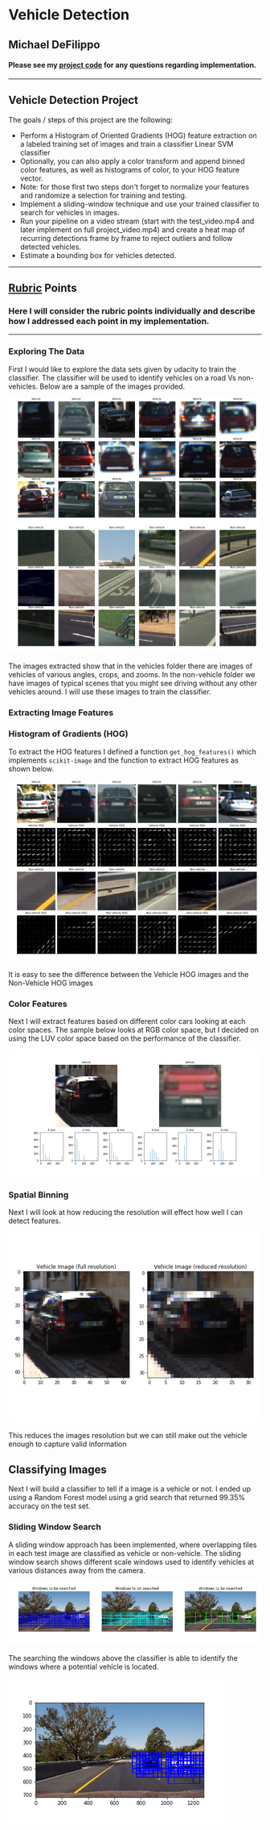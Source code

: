 # Vehicle Detection


## Michael DeFilippo

#### Please see my [project code](https://github.com/mikedef/CarND-Vehicle-Detection/blob/master/Vehicle_Detection.ipynb) for any questions regarding implementation.
---

**Vehicle Detection Project**
---

The goals / steps of this project are the following:

   - Perform a Histogram of Oriented Gradients (HOG) feature extraction on a labeled training set of images and train a classifier Linear SVM classifier
   - Optionally, you can also apply a color transform and append binned color features, as well as histograms of color, to your HOG feature vector.
   - Note: for those first two steps don't forget to normalize your features and randomize a selection for training and testing.
   - Implement a sliding-window technique and use your trained classifier to search for vehicles in images.
   - Run your pipeline on a video stream (start with the test_video.mp4 and later implement on full project_video.mp4) and create a heat map of recurring detections frame by frame to reject outliers and follow detected vehicles.
   - Estimate a bounding box for vehicles detected.

---

[//]: # (Image References)

[image1]: ./output_images/vehicles.png "vehicles"
[image2]: ./output_images/non_vehicles.png "non-vehicles"
[image3]: ./output_images/hog_examples.png "HOG Example"
[image4]: ./output_images/color_hist.png "color hist"
[image5]: ./output_images/spatial_bin.png "spatial binning"
[image6]: ./output_images/search_windows_separate.png "sliding window search"
[image7]: ./output_images/located_cars.png "located cars"
[image8]: ./output_images/perspective_transform_road_img_sample_.png "perspective transform Example"
[image9]: ./output_images/histogram_road_img_sample_.png "Hist of lane line pixles"
[image10]: ./output_images/slidingWinddow.png "sliding Hist of lane line pixles"
[image11]: ./output_images/FittedLaneLines.png "slidings Hist of lane line pixles"
[image12]: ./output_images/curve_fitting_road_img_sample_.png "curve fitting"
[video14]: ./project_video_output.mp4 "Video"

## [Rubric](https://review.udacity.com/#!/rubrics/513/view) Points

### Here I will consider the rubric points individually and describe how I addressed each point in my implementation.  

---

### Exploring The Data

First I would like to explore the data sets given by udacity to train the classifier. The classifier will be used to identify vehicles on a road Vs non-vehicles. Below are a sample of the images provided.

![alt text][image1]
![alt text][image2]

The images extracted show that in the vehicles folder there are images of vehicles of various angles, crops, and zooms. In the non-vehicle folder we have images of typical scenes that you might see driving without any other vehicles around. I will use these images to train the classifier.

### Extracting Image Features 
### Histogram of Gradients (HOG)

To extract the HOG features I defined a function  `get_hog_features()` which implements `scikit-image` and the function to extract HOG features as shown below.

![alt text][image3]

It is easy to see the difference between the Vehicle HOG images and the Non-Vehicle HOG images

### Color Features

Next I will extract features based on different color cars looking at each color spaces. The sample below looks at RGB color space, but I decided on using the LUV color space based on the performance of the classifier.

![alt text][image4]

### Spatial Binning

Next I will look at how reducing the resolution will effect how well I can detect features. 


![alt text][image5]

This reduces the images resolution but we can still make out the vehicle enough to capture valid information

## Classifying Images

Next I will build a classifier to tell if a image is a vehicle or not. I ended up using a Random Forest model using a grid search that returned 99.35% accuracy on the test set. 

### Sliding Window Search

A sliding window approach has been implemented, where overlapping tiles in each test image are classified as vehicle or non-vehicle. The sliding window search shows different scale windows used to identify vehicles at various distances away from the camera. 

![alt text][image6]

The searching the windows above the classifier is able to identify the windows where a potential vehicle is located. 

![alt text][image7]



